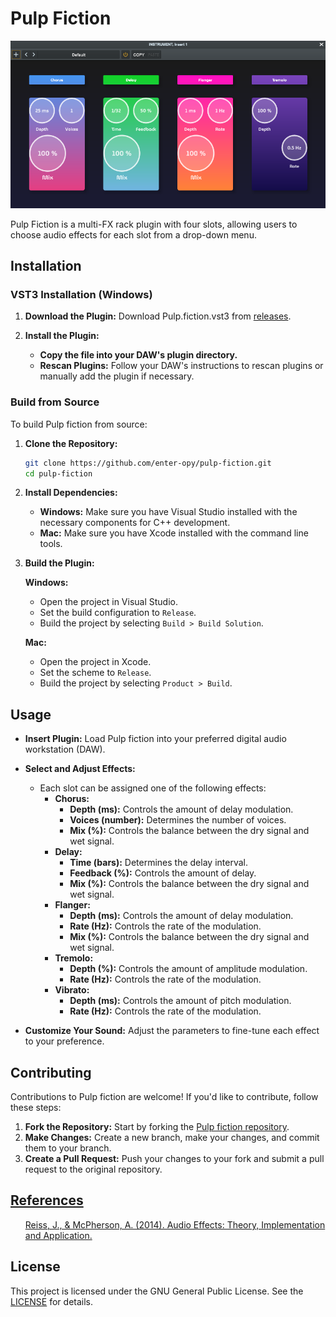 <h1>Pulp Fiction</h2>

<img src="res/Screenshot.png" width="850">

<p>
    Pulp Fiction is a multi-FX rack plugin with four slots, allowing users to choose audio effects for each slot from a drop-down menu.
</p>

## Installation
### VST3 Installation (Windows)

1. **Download the Plugin:** Download Pulp.fiction.vst3 from [releases](https://github.com/enter-opy/pulp-fiction/releases).

2. **Install the Plugin:**
   - **Copy the file into your DAW's plugin directory.**
   - **Rescan Plugins:** Follow your DAW's instructions to rescan plugins or manually add the plugin if necessary.

### Build from Source
To build Pulp fiction from source:

1. **Clone the Repository:**
   ```bash
   git clone https://github.com/enter-opy/pulp-fiction.git
   cd pulp-fiction
2. **Install Dependencies:**
   - **Windows:** Make sure you have Visual Studio installed with the necessary components for C++ development.
   - **Mac:** Make sure you have Xcode installed with the command line tools.
3. **Build the Plugin:**

   **Windows:**
   - Open the project in Visual Studio.
   - Set the build configuration to `Release`.
   - Build the project by selecting `Build > Build Solution`.

   **Mac:**
   - Open the project in Xcode.
   - Set the scheme to `Release`.
   - Build the project by selecting `Product > Build`.
## Usage

- **Insert Plugin:** Load Pulp fiction into your preferred digital audio workstation (DAW).

- **Select and Adjust Effects:**
  - Each slot can be assigned one of the following effects:
    - **Chorus:**
      - **Depth (ms):** Controls the amount of delay modulation.
      - **Voices (number):** Determines the number of voices.
      - **Mix (%):** Controls the balance between the dry signal and wet signal.
    - **Delay:**
      - **Time (bars):** Determines the delay interval.
      - **Feedback (%):** Controls the amount of delay.
      - **Mix (%):** Controls the balance between the dry signal and wet signal.
    - **Flanger:**
      - **Depth (ms):** Controls the amount of delay modulation.
      - **Rate (Hz):** Controls the rate of the modulation.
      - **Mix (%):** Controls the balance between the dry signal and wet signal.
    - **Tremolo:**
      - **Depth (%):** Controls the amount of amplitude modulation.
      - **Rate (Hz):** Controls the rate of the modulation.
    - **Vibrato:**
      - **Depth (ms):** Controls the amount of pitch modulation.
      - **Rate (Hz):** Controls the rate of the modulation.

- **Customize Your Sound:** Adjust the parameters to fine-tune each effect to your preference.

## Contributing
Contributions to Pulp fiction are welcome! If you'd like to contribute, follow these steps:
1. **Fork the Repository:** Start by forking the [Pulp fiction repository](https://github.com/enter-opy/pulp-fiction).
2. **Make Changes:** Create a new branch, make your changes, and commit them to your branch.
3. **Create a Pull Request:** Push your changes to your fork and submit a pull request to the original repository.

<h2><u>References</u></h2>
<ul type="none">
    <a href="https://www.amazon.in/Audio-Effects-Theory-Implementation-Application/dp/1466560282">Reiss, J., & McPherson, A. (2014). Audio Effects: Theory, Implementation and Application.</a>
</ul>

## License
This project is licensed under the GNU General Public License. See the [LICENSE](https://github.com/enter-opy/pulp-fiction/blob/main/LICENSE) for details.

